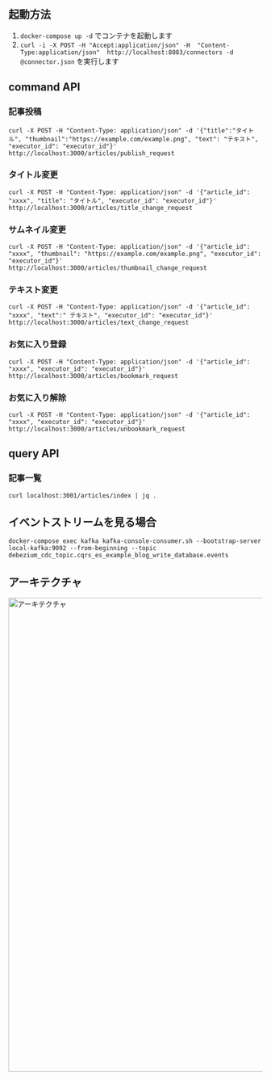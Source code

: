 ## 起動方法
1. `docker-compose up -d` でコンテナを起動します
2. `curl -i -X POST -H "Accept:application/json" -H  "Content-Type:application/json"  http://localhost:8083/connectors -d @connector.json` を実行します

## command API
### 記事投稿
`curl -X POST -H "Content-Type: application/json" -d '{"title":"タイトル", "thumbnail":"https://example.com/example.png", "text": "テキスト", "executor_id": "executor_id"}' http://localhost:3000/articles/publish_request`

### タイトル変更
`curl -X POST -H "Content-Type: application/json" -d '{"article_id": "xxxx", "title": "タイトル", "executor_id": "executor_id"}' http://localhost:3000/articles/title_change_request`

### サムネイル変更
`curl -X POST -H "Content-Type: application/json" -d '{"article_id": "xxxx", "thumbnail": "https://example.com/example.png", "executor_id": "executor_id"}' http://localhost:3000/articles/thumbnail_change_request`

### テキスト変更
`curl -X POST -H "Content-Type: application/json" -d '{"article_id": "xxxx", "text":" テキスト", "executor_id": "executor_id"}' http://localhost:3000/articles/text_change_request`

### お気に入り登録
`curl -X POST -H "Content-Type: application/json" -d '{"article_id": "xxxx", "executor_id": "executor_id"}' http://localhost:3000/articles/bookmark_request`

### お気に入り解除
`curl -X POST -H "Content-Type: application/json" -d '{"article_id": "xxxx", "executor_id": "executor_id"}' http://localhost:3000/articles/unbookmark_request`

## query API
### 記事一覧
`curl localhost:3001/articles/index | jq .`

## イベントストリームを見る場合
`docker-compose exec kafka kafka-console-consumer.sh --bootstrap-server local-kafka:9092 --from-beginning --topic debezium_cdc_topic.cqrs_es_example_blog_write_database.events`

## アーキテクチャ
<img width="939" alt="アーキテクチャ" src="https://github.com/kousuke1201abe/cqrs_es_example_blog/assets/50360629/3ee8ab28-55b0-4fa3-ab6b-3bebba1c5be4">
